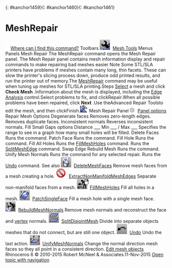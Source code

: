 ---
---

{: #kanchor1459}{: #kanchor1460}{: #kanchor1461}
# MeshRepair
 [![images/transparent.gif](images/transparent.gif)Where can I find this command?](javascript:void(0);) Toolbars
![images/meshrepair.png](images/meshrepair.png) [Mesh Tools](mesh-tools-toolbar.html) 
Menus
Panels
Mesh Repair
The MeshRepair command opens the Mesh Repair panel.
The Mesh Repair panel contains mesh information display and repair commands to make repairing bad meshes easier
Note
Some STL/SLA printers have problems if meshes contain many long, thin facets. These can slow the printer's slicing process down, produce odd printed results, and run the printer out of memory.The [MeshRepair](#) command may be useful when tuning up meshes for STL/SLA printing.Steps
 [Select](select-objects.html) a mesh and click **Check Mesh** .Information about the mesh is displayed, including the [Edge Analysis](showedges.html) control.Select problems to fix, and clickRepair.When all possible problems have been repaired, click **Next** .Use theAdvanced Repair Toolsto edit the mesh, and then clickFinish.![images/meshrepairtab.png](images/meshrepairtab.png)Mesh Repair Panel
![images/paneloptions.png](images/paneloptions.png) [Panel options](panel-options.html) 
Repair Mesh Options
Degenerate faces
Removes zero-length edges.
Removes duplicate faces.
Inconsistent normals
Reverses inconsistent normals.
Fill Small Gaps options
Distance ___
Min ___ / Max ___
Specifies the range to see in a graph how many small holes will be filled.
Delete Faces
Runs the command.
Patch Face
Runs the command.
Fill Hole
Runs the command.
Fill All Holes
Runs the [FillMeshHoles](fillmeshholes.html) command.
Runs the [SplitMeshEdge](splitmeshedge.html) command.
Swap Edge
Rebuild Mesh
Runs the command.
Unify Mesh Normals
Runs the command for any selected repair.
Runs the [Undo](undo.html) command.
See also
![images/deletemeshfaces.png](images/deletemeshfaces.png) [DeleteMeshFaces](deletemeshfaces.html) 
Remove mesh faces from a mesh creating a hole.
![images/-no-toolbar-button.png](images/-no-toolbar-button.png) [ExtractNonManifoldMeshEdges](extractmeshedges.html#extractnonmanifoldmeshedges) 
Separate non-manifold faces from a mesh.
![images/fillmeshholes.png](images/fillmeshholes.png) [FillMeshHoles](fillmeshholes.html) 
Fill all holes in a mesh.
![images/patchsingleface.png](images/patchsingleface.png) [PatchSingleFace](patchsingleface.html) 
Fill a mesh hole with a single mesh face.
![images/rebuildmeshnormals.png](images/rebuildmeshnormals.png) [RebuildMeshNormals](rebuildmeshnormals.html) 
Remove mesh normals and reconstruct the face and [vertex](meshvertex.html) normals.
![images/splitdisjointmesh.png](images/splitdisjointmesh.png) [SplitDisjointMesh](splitdisjointmesh.html) 
Divide into separate objects meshes that do not connect, but are still one object.
![images/undo.png](images/undo.png) [Undo](undo.html) 
Undo the last action.
![images/unifymeshnormals.png](images/unifymeshnormals.png) [UnifyMeshNormals](unifymeshnormals.html) 
Change the normal direction mesh faces so they all point in a consistent direction.
 [Edit mesh objects](sak-meshtools.html) 
&#160;
&#160;
Rhinoceros 6 © 2010-2015 Robert McNeel &amp; Associates.11-Nov-2015
 [Open topic with navigation](meshrepair.html) 

